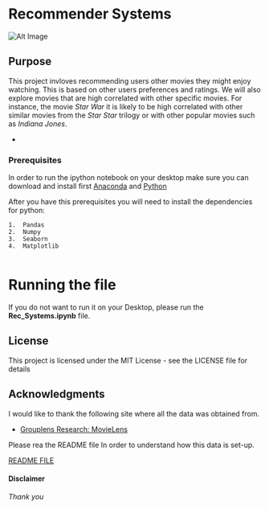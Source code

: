 # Recommender Systems

![Alt Image](https://github.com/PauloRlopez/Recommender-Systems/blob/master/images/recommender.png?raw="rec")






## Purpose

This project invloves recommending users other movies they might enjoy watching.  This is based on other users preferences and ratings.  We will also explore movies that are high correlated with other specific movies.  For instance, the movie *Star War* it is likely to be high correlated with other similar movies from the *Star Star* trilogy or with other popular movies such as *Indiana Jones*.  

-
### Prerequisites

In order to run the ipython notebook on your desktop make sure you can download and install first [Anaconda](https://www.continuum.io/downloads) and [Python](https://www.python.org/downloads/)

After you have this prerequisites you will need to install the dependencies for python:

```
1.  Pandas
2.  Numpy
3.  Seaborn
4.  Matplotlib


```

# Running the file

If you do not want to run it on your Desktop, please run the **Rec_Systems.ipynb** file.

## License

This project is licensed under the MIT License - see the LICENSE file for details

## Acknowledgments

I would like to thank the following site where all the data was obtained from.

* [Grouplens Research: MovieLens](https://grouplens.org/datasets/movielens/)


Please rea the README file In order to understand how this data is set-up.

[README FILE](http://files.grouplens.org/datasets/movielens/ml-20m-README.html)


#### Disclaimer



*Thank you*
